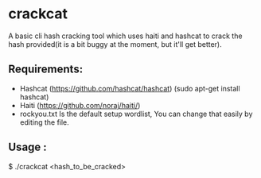 # crackcat
A basic cli hash cracking tool which uses haiti and hashcat to crack the hash provided(it is a bit buggy at the moment, but it'll get better).

## Requirements:
- Hashcat (https://github.com/hashcat/hashcat) (sudo apt-get install hashcat)
- Haiti (https://github.com/noraj/haiti/)
- rockyou.txt Is the default setup wordlist, You can change that easily by editing the file.

## Usage : 
$ ./crackcat <hash_to_be_cracked>
